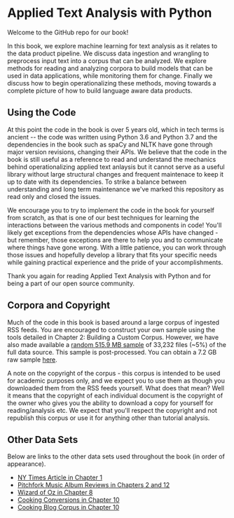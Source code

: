 # Applied Text Analysis with Python

Welcome to the GitHub repo for our book!

In this book, we explore machine learning for text analysis as it relates to the data product pipeline. We discuss data ingestion and wrangling to preprocess input text into a corpus that can be analyzed. We explore methods for reading and analyzing corpora to build models that can be used in data applications, while monitoring them for change. Finally we discuss how to begin operationalizing these methods, moving towards a complete picture of how to build language aware data products.

## Using the Code

At this point the code in the book is over 5 years old, which in tech terms is ancient -- the code was written using Python 3.6 and Python 3.7 and the dependencies in the book such as spaCy and NLTK have gone through major version revisions, changing their APIs. We believe that the code in the book is still useful as a reference to read and understand the mechanics behind operationalizing applied text anlaysis but it cannot serve as a useful library without large structural changes and frequent maintenace to keep it up to date with its dependencies. To strike a balance between understanding and long term maintenance we've marked this repository as read only and closed the issues. 

We encourage you to try to implement the code in the book for yourself from scratch, as that is one of our best techniques for learning the interactions between the various methods and components in code! You'll likely get exceptions from the dependencies whose APIs have changed - but remember, those exceptions are there to help you and to communicate where things have gone wrong. With a little patience, you can work through those issues and hopefully develop a library that fits your specific needs while gaining practical experience and the pride of your accomplishments. 

Thank you again for reading Applied Text Analysis with Python and for being a part of our open source community. 

## Corpora and Copyright

Much of the code in this book is based around a large corpus of ingested RSS feeds. You are encouraged to construct your own sample using the tools detailed in Chapter 2: Building a Custom Corpus. However, we have also made available a [random 515.9 MB sample](https://bit.ly/3wa7kiK) of 33,232 files (~5%) of the full data source. This sample is post-processed. You can obtain a 7.2 GB raw sample [here](https://bit.ly/3wmVTU1). 

A note on the copyright of the corpus - this corpus is intended to be used for academic purposes only, and we expect you to use them as though you downloaded them from the RSS feeds yourself. What does that mean? Well it means that the copyright of each individual document is the copyright of the owner who gives you the ability to download a copy for yourself for reading/analysis etc. We expect that you'll respect the copyright and not republish this corpus or use it for anything other than tutorial analysis.

## Other Data Sets

Below are links to the other data sets used throughout the book (in order of appearance). 

- [NY Times Article in Chapter 1](https://www.nytimes.com/2017/01/26/arts/dance/rehearse-ice-feet-repeat-the-life-of-a-new-york-city-ballet-corps-dancer.html)
- [Pitchfork Music Album Reviews in Chapters 2 and 12](https://www.kaggle.com/nolanbconaway/pitchfork-data/data)
- [Wizard of Oz in Chapter 8](https://bit.ly/3Vp2xUO)
- [Cooking Conversions in Chapter 10](https://www.dropbox.com/s/hrqmyh62tszjqyk/conversions.json?dl=0)
- [Cooking Blog Corpus in Chapter 10](https://www.dropbox.com/sh/438c4j9lmogjcl5/AAAad7MOhkeoDYrNey3DskOoa?dl=0)

